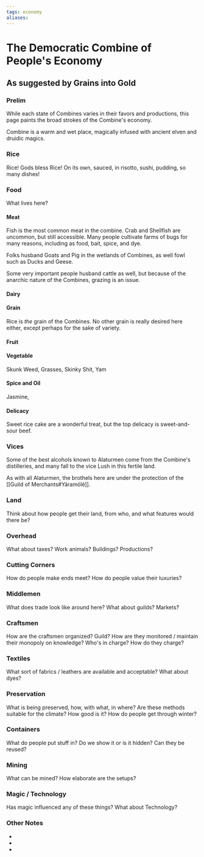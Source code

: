 ```yaml
---
tags: economy
aliases:
---
```


# The Democratic Combine of People's Economy
## As suggested by Grains into Gold
### Prelim
While each state of Combines varies in their favors and productions, this page paints the broad strokes of the Combine's economy.

Combine is a warm and wet place, magically infused with ancient elven and druidic magics.

### Rice
Rice! Gods bless Rice! On its own, sauced, in risotto, sushi, pudding, so many dishes!

### Food
What lives here?
#### Meat
Fish is the most common meat in the combine. Crab and Shellfish are uncommon, but still accessible. Many people cultivate farms of bugs for many reasons, including as food, bait, spice, and dye.

Folks husband Goats and Pig in the wetlands of Combines, as well fowl such as Ducks and Geese.

Some very important people husband cattle as well, but because of the anarchic nature of the Combines, grazing is an issue.

#### Dairy


#### Grain
Rice is *the* grain of the Combines. No other grain is really desired here either, except perhaps for the sake of variety.

#### Fruit
#### Vegetable
Skunk Weed, Grasses, Skinky Shit, Yam
#### Spice and Oil
Jasmine, 

#### Delicacy
Sweet rice cake are a wonderful treat, but the top delicacy is sweet-and-sour beef.

### Vices
Some of the best alcohols known to Alaturmen come from the Combine's distilleries, and many fall to the vice Lush in this fertile land.

As with all Alaturmen, the brothels here are under the protection of the [[Guild of Merchants#Yáramólë]].

### Land
Think about how people get their land, from who, and what features would there be?

### Overhead
What about taxes? Work animals? Buildings? Productions?

### Cutting Corners
How do people make ends meet? How do people value their luxuries?

### Middlemen
What does trade look like around here? What about guilds? Markets?

### Craftsmen
How are the craftsmen organized? Guild? How are they monitored / maintain their monopoly on knowledge? Who's in charge? How do they charge?

### Textiles
What sort of fabrics / leathers are available and acceptable? What about dyes?

### Preservation
What is being preserved, how, with what, in where? Are these methods suitable for the climate? How good is it? How do people get through winter? 

### Containers
What do people put stuff in? Do we show it or is it hidden? Can they be reused?

### Mining
What can be mined? How elaborate are the setups?

### Magic / Technology
Has magic influenced any of these things? What about Technology?

### Other Notes
- 
- 
- 
